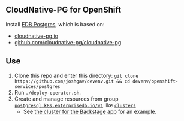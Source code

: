 ## CloudNative-PG for OpenShift

Install [EDB Postgres](https://artifacthub.io/packages/olm/community-operators/cloud-native-postgresql), which is based on:
- [cloudnative-pg.io](https://cloudnative-pg.io/)
- [github.com/cloudnative-pg/cloudnative-pg](https://github.com/cloudnative-pg/cloudnative-pg)

## Use

1. Clone this repo and enter this directory: `git clone https://github.com/joshgav/devenv.git && cd devenv/openshift-services/postgres`
1. Run `./deploy-operator.sh`.
1. Create and manage resources from group [`postgresql.k8s.enterprisedb.io/v1`](https://github.com/cloudnative-pg/cloudnative-pg/tree/main/api/v1)
   like [`clusters`](https://github.com/cloudnative-pg/cloudnative-pg/blob/main/api/v1/cluster_types.go#L121)
   - See [the cluster for the Backstage app](../../apps/backstage/base/pgdb.yaml) for an example.
